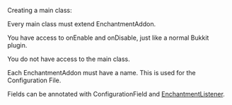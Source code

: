 Creating a main class:

Every main class must extend EnchantmentAddon.

You have access to onEnable and onDisable, just like a normal Bukkit plugin.

You do not have access to the main class.

Each EnchantmentAddon must have a name. This is used for the Configuration File.

Fields can be annotated with ConfigurationField and [EnchantmentListener](development/EnchantmentListener.md).